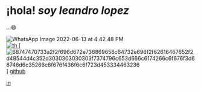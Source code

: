 ## <h1 aling="center">¡hola! *soy leandro lopez*</h1>...😄
![WhatsApp Image 2022-06-13 at 4 42 48 PM](https://user-images.githubusercontent.com/102327675/173434402-667c09a5-ed4a-45e7-ae2f-968649029715.jpeg)
<br>
[![th](https://user-images.githubusercontent.com/102327675/173439950-9877ad00-a5f8-4048-b573-148c0be991b6.jpeg)
](https://www.facebook.com/leandro.lopez.a) [![68747470733a2f2f696d672e736869656c64732e696f2f62616467652f2d48544d4c352d3030303030303f7374796c653d666c6174266c6f676f3d68746d6c35266c6f676f436f6c6f723d453334463236](https://user-images.githubusercontent.com/102327675/173441653-9345d4ac-84e7-4a5c-b9d8-6002c25e5b5f.svg)
] 
[github](https://github.com/SatYu26/SatYu26/blob/master/Assets/Handshake.gif)

[in](https://www.linkedin.com/badges/profile/create?vanityname=leo-lopez-117776241&preferredlocale=es_ES&trk=public_profile-settings_badge)

<!--
**leandrolope/leandrolope** is a ✨ _special_ ✨ repository because its `README.md` (this file) appears on your GitHub profile.

Here are some ideas to get you started:

- 🔭 I’m currently working on ...
- 🌱 I’m currently learning ...
- 👯 I’m looking to collaborate on ...
- 🤔 I’m looking for help with ...
- 💬 Ask me about ...
- 📫 How to reach me: ...
- 😄 Pronouns: ...
- ⚡ Fun fact: ...
-->


